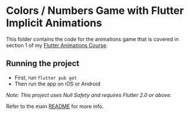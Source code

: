 # Colors / Numbers Game with Flutter Implicit Animations

This folder contains the code for the animations game that is covered in section 1 of my [Flutter Animations Course](https://nnbd.me/fa).

## Running the project

- First, run `flutter pub get`
- Then run the app on iOS or Android

*Note: This project uses Null Safety and requires Flutter 2.0 or above.*

Refer to the main [README](/README.md) for more info.
